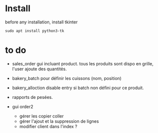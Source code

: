 # Install

before any installation, install tkinter
	
	sudo apt install python3-tk

# to do

* sales_order gui incluant product. 
    tous les produits sont dispo en grille, 
    l'user ajoute des quantités.

* bakery_batch
    pour définir les cuissons (nom, position)

* bakery_alloction
    disable entry si batch non défini pour ce produit.

* rapports de pesées.

* gui order2
    - gérer les copier coller
    - gérer l'ajout et la suppression de lignes
    - modifier client dans l'index ?
    
    
